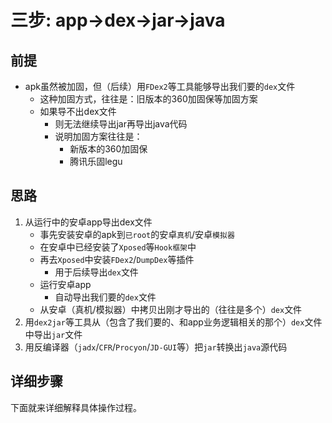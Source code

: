 # 三步: app->dex->jar->java

## 前提

* apk虽然被加固，但（后续）用`FDex2`等工具能够导出我们要的`dex`文件
  * 这种加固方式，往往是：旧版本的360加固保等加固方案
  * 如果导不出dex文件
    * 则无法继续导出jar再导出java代码
    * 说明加固方案往往是：
      * 新版本的360加固保
      * 腾讯乐固legu

## 思路

1. 从运行中的安卓app导出dex文件
   * 事先安装安卓的apk到`已root`的安卓`真机`/安卓`模拟器`
   * 在安卓中已经安装了`Xposed`等`Hook框架`中
   * 再去`Xposed`中安装`FDex2`/`DumpDex`等插件
     * 用于后续导出`dex`文件
   * 运行安卓app
     * 自动导出我们要的`dex`文件
   * 从安卓（真机/模拟器）中拷贝出刚才导出的（往往是多个）`dex`文件
2. 用`dex2jar`等工具从（包含了我们要的、和app业务逻辑相关的那个）`dex`文件中导出`jar`文件
3. 用反编译器（`jadx`/`CFR`/`Procyon`/`JD-GUI`等）把`jar`转换出`java`源代码

## 详细步骤

下面就来详细解释具体操作过程。
